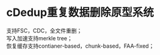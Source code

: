 # cDedup重复数据删除原型系统  
支持FSC，CDC，全文件重删；  
写入加速支持merkle tree；  
恢复缓存支持contianer-based，chunk-based，FAA-fixed；
